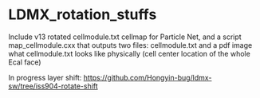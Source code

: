 # LDMX_rotation_stuffs
Include v13 rotated cellmodule.txt cellmap for Particle Net, and 
a script map_cellmodule.cxx that outputs two files: cellmodule.txt and a pdf image what cellmodule.txt looks like physically (cell center location of the whole Ecal face)

In progress layer shift: https://github.com/Hongyin-bug/ldmx-sw/tree/iss904-rotate-shift


